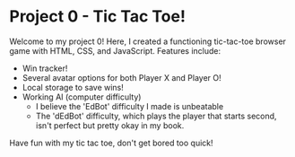 <!-- # Introduction to Markdown
## Subheading
### Subsubheading
#### Subsubsubheading

Alternative for h2
------------------

Alternative for h1
==================

Paragraphs are respected

New lines are separating your paragraphs.

# Tictactoe

Welcome to my project 0.

## Textual emphasis

Here is a paragraph with **bold** and *italic* text. Also write _underscore_. Also __bold__.

Wow this is ***intense***.

## Lists

- Groucho
- Harpo
- Chico

Alternatively:
* Groucho
* Harpo
* Chico

## Numbered Lists
1. Groucho
1. Harpo
1. Chico
1. Zeppo


## Links
Links are important! Here is a link to [Github](http://www.github.com/).

![Bill Murray](http://www.fillmurray.com/50/50)

## Code 

A commonly used variable in the browser is called `document`. See also: `window`, which also crops up a lot. jQuery uses the `$` variable. 

``` javascript
const happyBoi = function () {
    console.log('beer');
};
``` -->

# Project 0 - Tic Tac Toe!

Welcome to my project 0! Here, I created a functioning tic-tac-toe browser game with HTML, CSS, and JavaScript. Features include:

- Win tracker!
- Several avatar options for both Player X and Player O!
- Local storage to save wins!
- Working AI (computer difficulty)
    - I believe the 'EdBot' difficulty I made is unbeatable
    - The 'dEdBot' difficulty, which plays the player that starts second, isn't perfect but pretty okay in my book.

Have fun with my tic tac toe, don't get bored too quick!